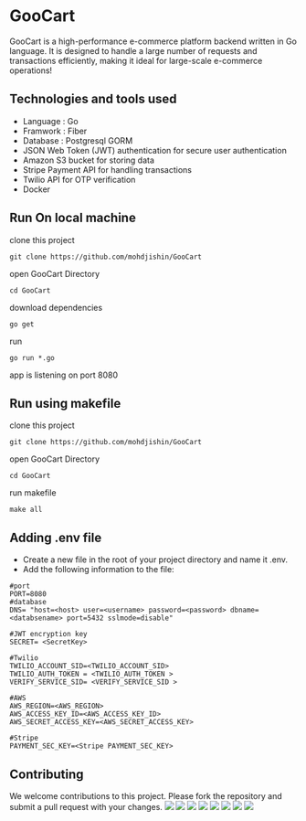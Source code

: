 # GooCart



GooCart is a high-performance e-commerce platform backend written in Go language. It is designed to handle a large number of requests and transactions efficiently, making it ideal for large-scale e-commerce operations!



## Technologies and tools used

- Language : Go
- Framwork : Fiber
- Database : Postgresql GORM
- JSON Web Token (JWT) authentication for secure user authentication
- Amazon S3 bucket for storing data
- Stripe Payment API for handling transactions
- Twilio API for OTP verification
- Docker



## Run On local machine

clone this project

```
git clone https://github.com/mohdjishin/GooCart
```

open GooCart Directory

```
cd GooCart
```

download dependencies

```
go get
```

run

```
go run *.go
```

app is listening on port 8080



## Run using makefile

clone this project

```
git clone https://github.com/mohdjishin/GooCart
```

open GooCart Directory

```
cd GooCart
```

run makefile
```
make all
```
## Adding .env file
- Create a new file in the root of your project directory and name it .env.
- Add the following information to the file:
```
#port
PORT=8080
#database
DNS= "host=<host> user=<username> password=<password> dbname=<databsename> port=5432 sslmode=disable"

#JWT encryption key
SECRET= <SecretKey>

#Twilio
TWILIO_ACCOUNT_SID=<TWILIO_ACCOUNT_SID>
TWILIO_AUTH_TOKEN = <TWILIO_AUTH_TOKEN >
VERIFY_SERVICE_SID= <VERIFY_SERVICE_SID >

#AWS
AWS_REGION=<AWS_REGION>
AWS_ACCESS_KEY_ID=<AWS_ACCESS_KEY_ID>
AWS_SECRET_ACCESS_KEY=<AWS_SECRET_ACCESS_KEY>

#Stripe
PAYMENT_SEC_KEY=<Stripe PAYMENT_SEC_KEY>
```


## Contributing
We welcome contributions to this project. Please fork the repository and submit a pull request with your changes.
<img src="https://img.shields.io/badge/Go-00ADD8?style=for-the-badge&logo=go&logoColor=white" />  <img src="https://img.shields.io/badge/JWT-000000?style=for-the-badge&logo=JSON%20web%20tokens&logoColor=white"/>
<img src="https://img.shields.io/badge/GitHub_Actions-2088FF?style=for-the-badge&logo=github-actions&logoColor=white" />
<img src="https://img.shields.io/badge/Twilio-F22F46?style=for-the-badge&logo=Twilio&logoColor=white"/>
<img src="https://img.shields.io/badge/Amazon_AWS-FF9900?style=for-the-badge&logo=amazonaws&logoColor=white"/>
<img src="https://img.shields.io/badge/Docker-2CA5E0?style=for-the-badge&logo=docker&logoColor=white" />
<img src="https://img.shields.io/badge/PostgreSQL-316192?style=for-the-badge&logo=postgresql&logoColor=white" />
<img src="https://img.shields.io/badge/Stripe-626CD9?style=for-the-badge&logo=Stripe&logoColor=white" />
